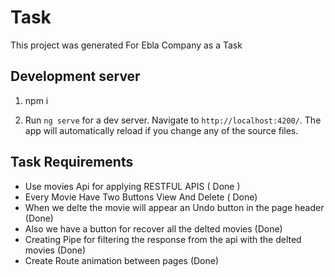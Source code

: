 # Task

This project was generated For Ebla Company as a Task

## Development server
1) npm i 

2) Run `ng serve` for a dev server. Navigate to `http://localhost:4200/`. The app will automatically reload if you change any of the source files.

## Task Requirements
- Use movies Api for applying  RESTFUL APIS ( Done )
- Every Movie Have Two Buttons View And Delete ( Done)
- When we delte the movie will appear an Undo button in the page header (Done)
- Also we have a button for recover all the delted movies (Done)
- Creating Pipe for filtering the response from the api with the delted movies (Done)
- Create Route animation between pages (Done)
 
